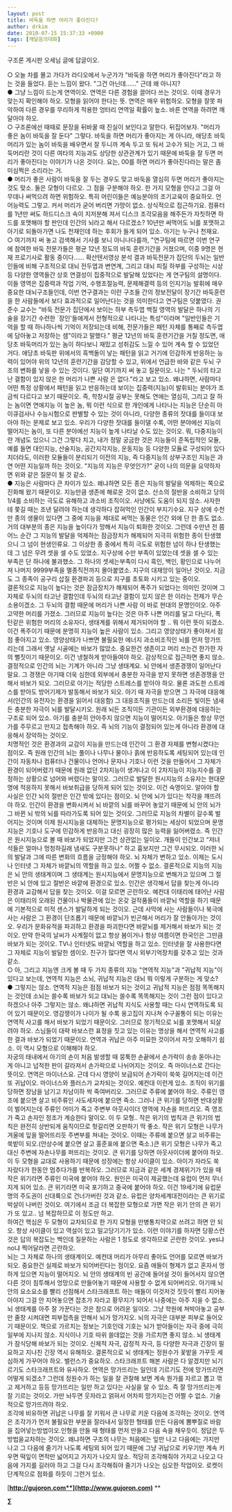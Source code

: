 ```yaml
---
layout: post
title: 바둑을 하면 머리가 좋아진다?
author: drkim
date: 2010-07-15 15:37:33 +0900
tags: [깨달음의대화]
---
```

구조론 게시판 오세님 글에 답글이오.  
  
  
 ○ 오늘 차를 몰고 가다가 라디오에서 누군가가 "바둑을 하면 머리가 좋아진다"라고 하는 것을 들었다. 듣는 느낌이 왔다. "그건 아닌데......" 근데 왜 아니지?   
 ● 그냥 느낌이 드는게 연역이오. 연역은 다른 경험을 끌어다 쓰는 것이오. 이때 경우가 맞는지 확인해야 하오. 모형을 읽어야 한다는 뜻. 연역은 매우 위험하오. 모형을 잘못 파악하여 다른 경우를 무리하게 적용한 엉터리 연역일 확률이 높소. 바른 연역을 하려면 깨달아야 하오.   
 ○ 구조론에선 때때로 문장을 뒤바꿀 때 진실이 보인다고 말한다. 뒤집어보자. "머리가 좋은 놈이 바둑을 잘 둔다" 그렇다. 바둑을 하면 머리가 좋아지는 게 아니라, 애당초 바둑머리가 있는 놈이 바둑을 배우면서 잘 두니까 계속 두고 또 둬서 고수가 되는 거고, 그 바둑머리란 것이 다른 여타의 지능과도 상당한 상관관계가 있기 때문에 바둑을 잘 두면 머리가 좋아진다는 이야기가 나온 것이다. 요는, 00를 하면 머리가 좋아진다라는 말은 좀 미심쩍은 소리라는 거.   
 ● 머리가 좋은 사람이 바둑을 잘 두는 경우도 맞고 바둑을 열심히 두면 머리가 좋아지는 것도 맞소. 둘은 모형이 다르오. 그 점을 구분해야 하오. 한 가지 모형을 안다고 그걸 아무데나 써먹으려 하면 위험하오. 특히 어린이들은 예능분야의 조기교육이 중요하오. 언어능력도 그렇고. 커서 머리가 굳어 버리면 가망이 없소. 상식적으로 접근하기요. 컴퓨터를 1년만 써도 하드디스크 속이 지저분해 져서 디스크 조각모음을 해주든가 자칫하면 하드를 포맷해야 할 판인데 인간의 뇌라고 해서 다르겠소? 10년만 써먹어도 뇌를 포맷하고 아기로 되돌아가면 나도 천재인데 하는 후회가 들게 되어 있소. 아기는 누구나 천재요.    
 ○ 여기까지 써 놓고 검색해서 기사를 보니 아니나다를까, "연구팀에 따르면 이번 연구에 참여한 바둑 전문가들은 평균 12년 정도의 바둑 훈련기간을 거쳤으며, 이중 9명은 현재 프로기사로 활동 중이다...... 확산텐서영상 분석 결과 바둑전문가 집단의 두뇌는 일반인들에 비해 구조적으로 대뇌 전두엽과 변연계, 그리고 대뇌 피질 하부를 구성하는 시상 등 다양한 영역들간 상호 연결성이 집중적으로 발달해 있었다는 게 연구팀의 설명이다. 이들 영역은 집중력과 작업 기억, 수행조절능력, 문제해결력 등의 인지기능 발휘에 매우 중요한 대뇌구조들인데, 이번 연구결과는 이런 구조들 간의 정보전달이 장기간 바둑훈련을 한 사람들에서 보다 효과적으로 일어난다는 것을 의미한다고 연구팀은 덧붙였다. 권준수 교수는 "바둑 전문가 집단에서 보이는 하부 측두엽 백질 영역의 발달은 하나의 기술을 장기간 수련한 \`장인'들에게서 전형적으로 나타나는 특성"이라며 "일반인들은 기억을 할 때 하나하나씩 기억이 저장되는데 비해, 전문가들은 패턴 자체를 통째로 측두엽에 담아놓고 저장하는 셈"이라고 말했다." 평균 12년의 바둑 훈련기간을 거칠 정도면, 애당초 바둑머리가 있는 놈이 하다보니 재밌고 성취감도 느낄 수 있어 계속 할 수 있었던 거다. 애당초 바둑판 위에서의 흑백돌이 낳는 패턴을 읽고 거기에 민감하게 반응하는 능력이 있어야 위의 12년의 훈련기간을 감당할 수 있고, 위에서 언급한 바와 같은 두뇌 구조의 변화를 낳을 수 있는 것이다. 일단 여기까지 써 놓고 질문이오. 나는 " 두뇌의 타고난 결함이 있지 않은 한 머리가 나쁜 사람 은 없다."라고 보고 있소. 왜냐하면, 사람마다 어떤 특정 상황에서 패턴을 읽고 반응하는데 보이는 집중력(지능)이 발휘되는 분야가 조금씩 다르다고 보기 때문이오. 즉, 학창시절 공부는 못해도 연애는 열심히, 그리고 잘 하는 놈이면 연애지능 이 높은 놈, 뭐 이런 식으로 한 개인에게 나타나는 지능은 단순히 아이큐검사나 수능시험으로 판별할 수 있는 것이 아니라, 다양한 종류의 잣대를 들이대 보아야 하는 문제로 보고 있소. 우리가 다양한 잣대를 들이댈 수록, 어떤 분야에선 지능이 떨어지는 놈이, 또 다른 분야에선 지능이 높게 나타날 수도 있는 것이오. 뭐, 다중지능이란 개념도 있으니 그건 그렇다 치고,  내가 정말 궁금한 것은 지능들이 준독립적인 모듈, 예를 들면 대인지능, 산술지능, 공간지각지능, 운동지능 등 다양한 모듈로 구성되어 있다 치더라도, 이러한 모듈들이 분리되기 이전의 지능, 즉 다중지능의 상부구조인 지능은 과연 어떤 지능일까 하는 것이오. "지능의 지능은 무엇인가?" 굳이 나의 의문을 요약하자면 위와 같은 질문이 될 것 같소.    
 ● 지능은 사람마다 큰 차이가 있소. 왜냐하면 모든 종은 지능의 발달을 억제하는 쪽으로 진화해 왔기 때문이오. 지능만큼 생존에 해로운 것이 없소. 산소의 절반을 소비하고 당의 1/4를 소비하는 극도로 유해하고 과소비 조직이오. 사냥에도 도움이 되지 않소. 사자한테 쫓길 때는 조낸 달려야 하는데 생각하다 잡혀먹인 인간이 부지기수요. 지구 상에 수천만 종의 생물이 있다면 그 중에 지능을 제대로 써먹는 동물은 인간 외에 단 한 종도 없소. 거의 대부분의 종은 지능을 높이다가 망해서 지능이 퇴화한 것이오. 그런데 수만년 전 쯤 어느 순간 그 지능의 발달을 억제하는 잠금장치가 해제되어 지극히 위험한 종이 탄생했으니 그 넘이 현생인류요. 그 이상한 종 중에서 특히 극도로 위험한 넘이 하나 탄생했는데 그 넘은 무려 셋을 셀 수도 있었소. 지구상에 수만 부족이 있었는데 셋을 셀 수 있는 부족은 단 하나에 불과했소. 그 하나의 셋세는부족이 다시 흑인, 백인, 황인으로 나누어져 나머지 9999부족을 멸종직전까지 몰아붙였소. 지구의 대재앙이 일어난 것이오. 지금도 그 종족이 공구리 삽질 환경파괴 등으로 지구를 초토화 시키고 있는 중이오.    
 결론적으로 지능이 높다는 것은 잠금장치가 해제되어 폭주가 되었다는 의미인 것이며 그 자체로 두뇌의 타고난 결함인데 두뇌의 타고난 결함이 있지 않은 한 이라는 전제가 무슨 소용이겠소. 그 두뇌의 결함 때문에 머리가 나쁜 사람 이 바로 현대의 문명인이오. 아주 고약한 머리를 가졌소. 그러므로 지능이 높다는 것은 아주 나쁜 머리를 달고 다닌다, 폭탄같은 위험한 머리의 소유자다, 생태계를 위해서 제거되어야 할 .. 뭐 이런 뜻이 되겠소. 이건 폭주이기 때문에 분명히 지능이 높은 사람이 있소. 그리고 영양상태가 좋아져서 점점 좋아지고 있소. 영양상태가 나쁘면 불필요한 에너지 과소비조직인 뇌를 먼저 망가뜨리는데 그래서 옛날 시골에는 바보가 많았소. 중요한건 생존이고 머리 쓰는건 한가한 자의 뻘짓이기 때문이오. 이건 냉철하게 받아들여야 하오. 감상적으로 접근하면 좋지 않소.    
 결정적으로 인간의 뇌는 기계가 아니라 그냥 생태계요. 뇌 안에서 생존경쟁이 일어난다 말요. 그 경쟁은 아기때 더욱 심한데 외부에서 충분한 자극을 받지 못하면 생존경쟁을 안해서 바보가 되오. 그러므로 아기는 적당한 스트레스를 받아야 하오. 물론 과도한 스트레스를 받아도 방어기제가 발동해서 바보가 되오. 아기 때 자극을 받으면 그 자극에 대응해서(인간의 유전자는 환경을 읽어서 대응함) 그 대응조직을 만드는데 소리든 빛이든 냄새든 충분한 자극이 뇌를 발달시키오. 원래 뇌든 조직이든 기관이든 외부환경에 대응하는 구조로 되어 있소. 아기를 충분히 안아주지 않으면 지능이 떨어지오. 아기들은 항상 무언가를 주무르고 만지고 접촉해야 하오. 즉 뇌의 기능이 결정되어 있는게 아니라 환경에 대응해서 장악하는 것이오.    
 치명적인 것은 환경과의 교감이 지능을 만드는데 인간이 그 환경 자체를 변형시켰다는 점이오. 즉 원래 인간의 뇌는 풀이나 나무나 물이나 흙에 반응하도록 세팅되어 있는데 인간이 자동차나 컴퓨터나 건물이나 언어나 문자나 기호나 이런 것을 만들어서 그 자체가 환경이 되어버렸기 때문에 원래 없던 2차지능이 생겨나고 이 2차지능이 지능지수를 결정하는 상황으로 넘어와 버렸다는 말이오. 그러므로 발달한 원시지능의 소유자는 현대문명에 적응하지 못해서 바보취급을 당하게 되어 있는 것이오. 이건 숙명이오. 알아야 할 사실은 인간 뇌의 절반은 인간 밖에 있다는 점이오. 뇌 안에 뇌가 있다는 착각을 깨뜨려야 하오. 인간이 환경을 변화시켜서 뇌 바깥의 뇌를 바꾸어 놓았기 때문에 뇌 안의 뇌가 그 바뀐 뇌 밖의 뇌를 따라가도록 되어 있는 것이오. 그러므로 지능의 차별이 갈수록 벌어지는 것이며 이제 원시지능을 대체하는 문명지능으로 평가되는 세상이 되었으며 문명지능은 기호나 도구에 민감하게 반응하고 대신 굉장히 많은 능력을 잃어버렸소. 즉 인간은 원시지능으로 볼 때 바보가 되었지만 그건 상관없는 일이오. 개들이 인간보고 “저녀석들은 얼마나 멍청하길래 냄새도 구분못하나” 하고 흉보지만 그건 무시되오. 이러한 뇌의 발달과 그에 따른 변화의 흐름을 긍정해야 하오. 뇌 자체가 변하고 있소. 이제는 도시나 인터넷 그 자체가 바깥뇌의 역할을 하고 있소. 어쩔 수 없소. 결론적으로 지능의 지능은 뇌 안의 생태계이며 그 생태계는 원시지능에서 문명지능으로 변해가고 있으며 그 절반은 뇌 안에 있고 절반은 바깥에 환경으로 있소. 인간은 생각해서 답을 찾는게 아니라 환경과 교감해서 답을 찾는 것이오. 이걸 모르면 곤란하오. 예컨대 이태리에 태어난 사람은 이태리의 오래된 건물이나 박물관에 있는 온갖 걸작품들이 바깥뇌 역할을 하기 때문에 기본적으로 미적 센스가 발달하게 되는 것이오. 근데 사막에 사는 사람들이나 북극에 사는 사람은 그 환경이 단조롭기 때문에 바깥뇌가 빈곤해서 머리가 잘 안돌아가는 것이오. 우리가 문화유적을 파괴하고 환경을 파괴한다면 바깥뇌를 제거해서 바보가 되는 것이오. 만약 한국의 날씨가 사계절이 없고 항상 봄이거나 항상 여름이면 한국인은 그만큼 바보가 되는 것이오. TV나 인터넷도 바깥뇌 역할을 하고 있소. 인터넷을 잘 사용한다면 그 자체로 지능이 발달한 셈이오. 친구가 많다면 역시 외부기억장치를 갖추고 있는 것과 같소.   
 ○ 아, 그리고 지능엔 크게 볼 때 두 가지 종류의 지능 "연역적 지능"과 "귀납적 지능"이 있다고 보는데, 연역적 지능은 소뇌, 귀납적 지능은 대뇌 뭐 이렇게 구분하는 게 맞소?   
 ● 그렇지는 않소. 연역적 지능은 점점 바보가 되는 것이고 귀납적 지능은 점점 똑똑해지는 것인데 소뇌는 쓸수록 바보가 되고 대뇌는 쓸수록 똑똑해지는 것이 그런 점이 있다고 하겠으나 아주 그렇지는 않소. 왜냐하면 귀납적 지식도 사용할 때는 다시 연역하도록 되어 있기 때문이오. 영감쟁이가 나이가 될 수록 옹고집이 지나쳐 수구꼴통이 되는 이유는 연역적 사고를 해서 바보가 되었기 때문이오. 그러므로 정기적으로 뇌를 포맷해서 되살려야 하오. 스님들이 대략 바보스런 표정을 짓고 있는 이유는 명상을 해서 연역적 사고를 한 결과 바보가 되었기 때문이오. 연역과 귀납은 아주 미묘한 것이어서 자칫 오해하기 쉽소. 이 역시 모형으로 이해해야 하오.   
 자궁의 태내에서 아기의 손이 처음 발생할 때 뭉툭한 손끝에서 손가락이 송송 돋아나는게 아니고 넙적한 판이 갈라져서 손가락으로 나뉘어지는 것이오. 즉 마이너스로 간다는 뜻이오. 연역은 마이너스요. 근데 다시 영양이 보급되어 손가락이 쑥쑥 길어지는데 이건 또 귀납이오. 마이너스와 플러스가 교차되는 것이오. 예컨대 이런게 있소. 조직이 위기를 당하면 장남을 남기고 차남이하 싹 죽여버리오. 그러므로 주류에 붙어야 하오. 주류인 영조에 붙으면 살고 비주류인 사도세자에 붙으면 죽소. 그러나 큰 위기를 당하면 반대상황이 벌어지는데 주류인 어미가 죽고 주변부 아웃사이더 영역에 자손을 퍼뜨리오. 즉 영조가 죽고 손자인 정조가 계승한다 말이오. 이 두 모형.. 작은 위기의 법칙과 큰 위기의 법칙은 완전히 상반되게 움직이므로 헛갈리면 오판하기 딱 좋소. 작은 위기 모형은 나무가 겨울에 잎을 떨어뜨리듯 주변부를 쳐내는 것이오. 이때는 주류에 붙으면 살고 비주류는 쑥밭이 되오.(안상수에 붙으면 살고 홍준표에 붙으면 죽소.)큰 위기 모형은 나무가 죽고 대신 주변에 자손나무를 퍼뜨리는 것이오. 큰 위기를 당하면 아웃사이더에 붙어야 하오. 이 두 모형을 교대로 사용하기 때문에 성장에는 항상 사이클이 있소. 아이가 자라도 쑥 자랐다가 한동안 멈추다가를 반복하오. 그러므로 지금과 같은 세계 경제위기가 있을 때 작은 위기라면 주류인 미국에 붙어야 하오. 원인은 미국이 제공했는데 유럽이 먼저 무너지게 되어 있소. 큰 위기라면 미국 포기하고 중국에 붙어야 하오. 이건 19세기에 유럽문명의 주도권이 신대륙으로 건너가버린 것과 같소. 유럽은 양차세계대전이라는 큰 위기로 박살이 나버린 것이오. 여기에서 조금 더 복잡한 모형으로 가면 작은 위기 안의 큰 위기가 또 있고.. 넘 복잡하므로 이 정도만 하고.   
 하여간 핵심은 두 모형이 교차되므로 한 가지 모형을 만병통치약으로 쓰려고 하면 안 되오. 항상 사이클이 있고 역설이 있고 밀고당기기가 있소. 이런 이야기를 하자면 당황스런 것은 답의 복잡도는 백인데 질문하는 사람은 1 정도로 생각하므로 곤란한 것이오. yes냐 no냐 찍어달라면 곤란하오.    
 뇌는 그 자체로 하나의 생태계이오. 예컨대 머리가 아무리 좋아도 언어를 모르면 바보가 되오. 중요한건 실제로 바보가 되어버린다는 점이오. 요즘 애들이 형제가 없고 혼자서 멍하게 있으면 지능이 떨어지오. 뇌 안의 생태계의 빈 공간에 들어설 것이 들어서지 않으면 다른 것이 침투해서 엉망으로 만들어놓기 때문에 사용할 수 없게 되어버리오. 아기때 뇌 안의 요소요소를 빨리 선점해서 스타크래프트 하는 애들이 이것저것 짓듯이 빨리 지어놓아야지 그걸 안 지어놓으면 잡초가 자라고 황무지가 되어서 나중에는 아주 지을 수 없소.    
 뇌 생태계를 아주 잘 가꾼다는 것은 참으로 어려운 일이오. 그냥 학원에 쳐박아놓고 공부만 줄창 시켜대면 피부접촉을 안해서 뇌가 망가지오. 뇌의 자극은 대부분 피부로 들어오기 때문이오. 책으로 가르치는 정보는 기호인데 기호는 뇌가 받아들이는 자극 중에 극히 일부에 지나지 않소. 지식이나 기호 따위 쓸데없는 것을 가르치면 좋지 않소. 뇌 생태계가 잠식당해 바보가 되는 것이오. 신체적 자극, 감정적 자극, 등 다양한 자극과 긴장이 필요하고 지나친 긴장 역시 유해하오. 결론적으로 뇌 생태계는 정원수가 꽃밭을 가꾸듯 세심하게 가꾸어야 하오. 밸런스가 중요하오. 스타크래프트 해본 사람은 다 알겠지만 뇌기르기도 스타크래프트와 유사하오. 연역은 망가뜨리는 일인데 기르기도 전에 망가뜨리면 어떻게 되겠소? 그런데 정원수가 하는 일을 잘 관찰해 보면 계속 뭔가를 자르고 뽑고 꺾고 제거하고 등등 망가뜨리는 일만 하고 있다는 사실을 알 수 있소. 즉 잘 망가뜨리는게 잘 기르는 것이오. 가만 놔두면 웃자라고 얽혀서 어차피 망가지는건 어쩔 수 없소. 기술적으로 망가뜨려야 하오.   
조각에 비유하면 귀납은 나무를 잘 키워서 큰 나무로 키운 다음에 조각하는 것이오. 연역은 조각가가 먼저 불필요한 부분을 잘라내서 일정한 형태를 만든 다음에 뽐뿌질로 바람을 집어넣는방법이오.인형을 만들 때 형태를 먼저 만들고 다음 속을 채우듯이. 정답은 두 방법을교차하는 것이오. 왜냐하면 구조의 나무는 처음에는 잎만 나고 다음에는 가지만 나고 그 다음에 줄기가 나도록 세팅외 되어 있기 때문에 그냥 귀납으로 키우기만 계속 키우면 떡잎이 면적만 넓어지고 가지가 나오지 않소. 적당히 조각해줘야 가지고 나오고 다음에 가지를 길러야 하고 그걸 다시 조각해줘야 줄기가 나오는 심오한 작업이오. 로켓이 단계적으로 점화를 하듯이 그런거 있소.   
 







[**http://gujoron.com**](http://www.gujoron.com)** 
**

**∑**
